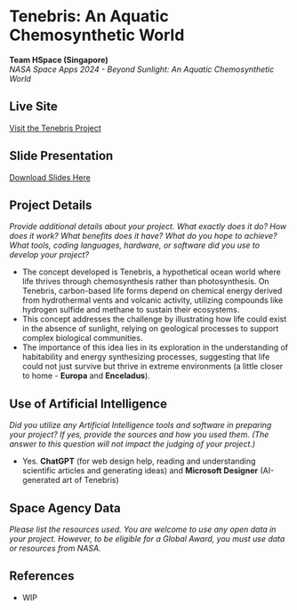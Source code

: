 # Tenebris: An Aquatic Chemosynthetic World

**Team HSpace (Singapore)**  
*NASA Space Apps 2024 - Beyond Sunlight: An Aquatic Chemosynthetic World*

## Live Site
[Visit the Tenebris Project](https://tenebris-hspace.vercel.app/)

## Slide Presentation
[Download Slides Here](https://team-hspace.vercel.app/)

## Project Details
*Provide additional details about your project. What exactly does it do? How does it work? What benefits does it have? What do you hope to achieve? What tools, coding languages, hardware, or software did you use to develop your project?*
- The concept developed is Tenebris, a hypothetical ocean world where life thrives through chemosynthesis rather than photosynthesis. On Tenebris, carbon-based life forms depend on chemical energy derived from hydrothermal vents and volcanic activity, utilizing compounds like hydrogen sulfide and methane to sustain their ecosystems.
- This concept addresses the challenge by illustrating how life could exist in the absence of sunlight, relying on geological processes to support complex biological communities.
- The importance of this idea lies in its exploration in the understanding of habitability and energy synthesizing processes, suggesting that life could not just survive but thrive in extreme environments (a little closer to home - **Europa** and **Enceladus**).
  
## Use of Artificial Intelligence
*Did you utilize any Artificial Intelligence tools and software in preparing your project? If yes, provide the sources and how you used them. (The answer to this question will not impact the judging of your project.)*
- Yes. **ChatGPT** (for web design help, reading and understanding scientific articles and generating ideas) and **Microsoft Designer** (AI-generated art of Tenebris)

## Space Agency Data
*Please list the resources used. You are welcome to use any open data in your project. However, to be eligible for a Global Award, you must use data or resources from NASA.*

## References
- WIP
